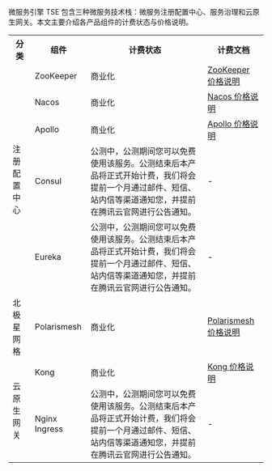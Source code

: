 微服务引擎 TSE 包含三种微服务技术栈：微服务注册配置中心、服务治理和云原生网关。本文主要介绍各产品组件的计费状态与价格说明。

<table>
<tr>
<th>分类</th>
<th>组件</th>
<th  colspan = "3">计费状态</th>
<th>计费文档</th>
</tr>
<tr>
<td rowspan="5">注册配置中心</td>
<td rowspan="1">ZooKeeper</td>
<td colspan = "3">商业化</td>
<td><a href="https://cloud.tencent.com/document/product/1364/75457">ZooKeeper 价格说明</a></td>
</tr>
<tr>
<td rowspan="1">Nacos</td>
<td colspan = "3">商业化</td>
<td><a href="https://cloud.tencent.com/document/product/1364/75459">Nacos 价格说明</a></td>
</tr>
<tr>
<td rowspan="1">Apollo</td>
<td colspan = "3">商业化</td>
<td><a href="https://cloud.tencent.com/document/product/1364/75210">Apollo 价格说明</a></td>
</tr>
<tr>
<td rowspan="1">Consul</td>
<td colspan = "3">公测中，公测期间您可以免费使用该服务。公测结束后本产品将正式开始计费，我们将会提前一个月通过邮件、短信、站内信等渠道通知您，并提前在腾讯云官网进行公告通知。</td>
<td>-</td>
</tr>
<tr>
<td rowspan="1">Eureka</td>
<td colspan = "3">公测中，公测期间您可以免费使用该服务。公测结束后本产品将正式开始计费，我们将会提前一个月通过邮件、短信、站内信等渠道通知您，并提前在腾讯云官网进行公告通知。</td>
<td>-</td>
</tr>
<tr>
<td rowspan="1">北极星网格</td>
<td rowspan="1">Polarismesh</td>
<td colspan = "3">商业化</td>
<td><a href="https://cloud.tencent.com/document/product/1364/75671">Polarismesh 价格说明</a></td>
</tr>
<tr>
<td rowspan="2">云原生网关</td>
<td rowspan="1">Kong</td>
<td colspan = "3">商业化</td>
<td><a href="https://cloud.tencent.com/document/product/1364/77639">Kong 价格说明</a></td>
<tr>
<td rowspan="1">Nginx Ingress</td>
<td colspan = "3">公测中，公测期间您可以免费使用该服务。公测结束后本产品将正式开始计费，我们将会提前一个月通过邮件、短信、站内信等渠道通知您，并提前在腾讯云官网进行公告通知。</td>
<td>-</td>
</tr>
</tr>
</table>

  



